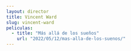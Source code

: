 ```yaml
---
layout: director
title: Vincent Ward
slug: vincent-ward
peliculas:
  - title: "Más allá de los sueños"
    url: "2022/05/12/mas-alla-de-los-suenos/"
---
```

